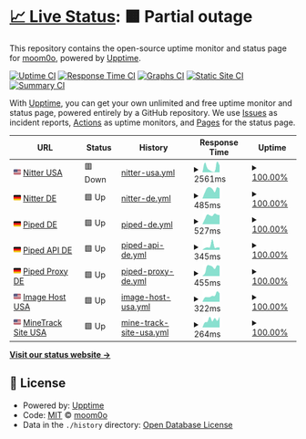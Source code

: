 # [📈 Live Status](https://status.moomoo.me): <!--live status--> **🟧 Partial outage**

This repository contains the open-source uptime monitor and status page for [moom0o](https://status.moomoo.me), powered by [Upptime](https://github.com/upptime/upptime).

[![Uptime CI](https://github.com/moom0o/uptime/workflows/Uptime%20CI/badge.svg)](https://github.com/moom0o/uptime/actions?query=workflow%3A%22Uptime+CI%22)
[![Response Time CI](https://github.com/moom0o/uptime/workflows/Response%20Time%20CI/badge.svg)](https://github.com/moom0o/uptime/actions?query=workflow%3A%22Response+Time+CI%22)
[![Graphs CI](https://github.com/moom0o/uptime/workflows/Graphs%20CI/badge.svg)](https://github.com/moom0o/uptime/actions?query=workflow%3A%22Graphs+CI%22)
[![Static Site CI](https://github.com/moom0o/uptime/workflows/Static%20Site%20CI/badge.svg)](https://github.com/moom0o/uptime/actions?query=workflow%3A%22Static+Site+CI%22)
[![Summary CI](https://github.com/moom0o/uptime/workflows/Summary%20CI/badge.svg)](https://github.com/moom0o/uptime/actions?query=workflow%3A%22Summary+CI%22)

With [Upptime](https://upptime.js.org), you can get your own unlimited and free uptime monitor and status page, powered entirely by a GitHub repository. We use [Issues](https://github.com/moom0o/uptime/issues) as incident reports, [Actions](https://github.com/moom0o/uptime/actions) as uptime monitors, and [Pages](https://status.moomoo.me) for the status page.

<!--start: status pages-->
<!-- This summary is generated by Upptime (https://github.com/upptime/upptime) -->
<!-- Do not edit this manually, your changes will be overwritten -->
<!-- prettier-ignore -->
| URL | Status | History | Response Time | Uptime |
| --- | ------ | ------- | ------------- | ------ |
| <img alt="" src="https://raw.githubusercontent.com/kreativekorp/vexillo/master/artwork/vexillo/pvb160/us.png" height="13"> [Nitter USA](https://nitter.moomoo.me) | 🟥 Down | [nitter-usa.yml](https://github.com/moom0o/uptime/commits/HEAD/history/nitter-usa.yml) | <details><summary><img alt="Response time graph" src="./graphs/nitter-usa/response-time-week.png" height="20"> 2561ms</summary><br><a href="https://status.moomoo.me/history/nitter-usa"><img alt="Response time 2386" src="https://img.shields.io/endpoint?url=https%3A%2F%2Fraw.githubusercontent.com%2Fmoom0o%2Fuptime%2FHEAD%2Fapi%2Fnitter-usa%2Fresponse-time.json"></a><br><a href="https://status.moomoo.me/history/nitter-usa"><img alt="24-hour response time 2206" src="https://img.shields.io/endpoint?url=https%3A%2F%2Fraw.githubusercontent.com%2Fmoom0o%2Fuptime%2FHEAD%2Fapi%2Fnitter-usa%2Fresponse-time-day.json"></a><br><a href="https://status.moomoo.me/history/nitter-usa"><img alt="7-day response time 2561" src="https://img.shields.io/endpoint?url=https%3A%2F%2Fraw.githubusercontent.com%2Fmoom0o%2Fuptime%2FHEAD%2Fapi%2Fnitter-usa%2Fresponse-time-week.json"></a><br><a href="https://status.moomoo.me/history/nitter-usa"><img alt="30-day response time 3140" src="https://img.shields.io/endpoint?url=https%3A%2F%2Fraw.githubusercontent.com%2Fmoom0o%2Fuptime%2FHEAD%2Fapi%2Fnitter-usa%2Fresponse-time-month.json"></a><br><a href="https://status.moomoo.me/history/nitter-usa"><img alt="1-year response time 2386" src="https://img.shields.io/endpoint?url=https%3A%2F%2Fraw.githubusercontent.com%2Fmoom0o%2Fuptime%2FHEAD%2Fapi%2Fnitter-usa%2Fresponse-time-year.json"></a></details> | <details><summary><a href="https://status.moomoo.me/history/nitter-usa">100.00%</a></summary><a href="https://status.moomoo.me/history/nitter-usa"><img alt="All-time uptime 99.72%" src="https://img.shields.io/endpoint?url=https%3A%2F%2Fraw.githubusercontent.com%2Fmoom0o%2Fuptime%2FHEAD%2Fapi%2Fnitter-usa%2Fuptime.json"></a><br><a href="https://status.moomoo.me/history/nitter-usa"><img alt="24-hour uptime 99.99%" src="https://img.shields.io/endpoint?url=https%3A%2F%2Fraw.githubusercontent.com%2Fmoom0o%2Fuptime%2FHEAD%2Fapi%2Fnitter-usa%2Fuptime-day.json"></a><br><a href="https://status.moomoo.me/history/nitter-usa"><img alt="7-day uptime 100.00%" src="https://img.shields.io/endpoint?url=https%3A%2F%2Fraw.githubusercontent.com%2Fmoom0o%2Fuptime%2FHEAD%2Fapi%2Fnitter-usa%2Fuptime-week.json"></a><br><a href="https://status.moomoo.me/history/nitter-usa"><img alt="30-day uptime 99.60%" src="https://img.shields.io/endpoint?url=https%3A%2F%2Fraw.githubusercontent.com%2Fmoom0o%2Fuptime%2FHEAD%2Fapi%2Fnitter-usa%2Fuptime-month.json"></a><br><a href="https://status.moomoo.me/history/nitter-usa"><img alt="1-year uptime 99.72%" src="https://img.shields.io/endpoint?url=https%3A%2F%2Fraw.githubusercontent.com%2Fmoom0o%2Fuptime%2FHEAD%2Fapi%2Fnitter-usa%2Fuptime-year.json"></a></details>
| <img alt="" src="https://raw.githubusercontent.com/kreativekorp/vexillo/master/artwork/vexillo/pvb160/de.png" height="13"> [Nitter DE](https://nittereu.moomoo.me) | 🟩 Up | [nitter-de.yml](https://github.com/moom0o/uptime/commits/HEAD/history/nitter-de.yml) | <details><summary><img alt="Response time graph" src="./graphs/nitter-de/response-time-week.png" height="20"> 485ms</summary><br><a href="https://status.moomoo.me/history/nitter-de"><img alt="Response time 513" src="https://img.shields.io/endpoint?url=https%3A%2F%2Fraw.githubusercontent.com%2Fmoom0o%2Fuptime%2FHEAD%2Fapi%2Fnitter-de%2Fresponse-time.json"></a><br><a href="https://status.moomoo.me/history/nitter-de"><img alt="24-hour response time 530" src="https://img.shields.io/endpoint?url=https%3A%2F%2Fraw.githubusercontent.com%2Fmoom0o%2Fuptime%2FHEAD%2Fapi%2Fnitter-de%2Fresponse-time-day.json"></a><br><a href="https://status.moomoo.me/history/nitter-de"><img alt="7-day response time 485" src="https://img.shields.io/endpoint?url=https%3A%2F%2Fraw.githubusercontent.com%2Fmoom0o%2Fuptime%2FHEAD%2Fapi%2Fnitter-de%2Fresponse-time-week.json"></a><br><a href="https://status.moomoo.me/history/nitter-de"><img alt="30-day response time 464" src="https://img.shields.io/endpoint?url=https%3A%2F%2Fraw.githubusercontent.com%2Fmoom0o%2Fuptime%2FHEAD%2Fapi%2Fnitter-de%2Fresponse-time-month.json"></a><br><a href="https://status.moomoo.me/history/nitter-de"><img alt="1-year response time 513" src="https://img.shields.io/endpoint?url=https%3A%2F%2Fraw.githubusercontent.com%2Fmoom0o%2Fuptime%2FHEAD%2Fapi%2Fnitter-de%2Fresponse-time-year.json"></a></details> | <details><summary><a href="https://status.moomoo.me/history/nitter-de">100.00%</a></summary><a href="https://status.moomoo.me/history/nitter-de"><img alt="All-time uptime 100.00%" src="https://img.shields.io/endpoint?url=https%3A%2F%2Fraw.githubusercontent.com%2Fmoom0o%2Fuptime%2FHEAD%2Fapi%2Fnitter-de%2Fuptime.json"></a><br><a href="https://status.moomoo.me/history/nitter-de"><img alt="24-hour uptime 100.00%" src="https://img.shields.io/endpoint?url=https%3A%2F%2Fraw.githubusercontent.com%2Fmoom0o%2Fuptime%2FHEAD%2Fapi%2Fnitter-de%2Fuptime-day.json"></a><br><a href="https://status.moomoo.me/history/nitter-de"><img alt="7-day uptime 100.00%" src="https://img.shields.io/endpoint?url=https%3A%2F%2Fraw.githubusercontent.com%2Fmoom0o%2Fuptime%2FHEAD%2Fapi%2Fnitter-de%2Fuptime-week.json"></a><br><a href="https://status.moomoo.me/history/nitter-de"><img alt="30-day uptime 100.00%" src="https://img.shields.io/endpoint?url=https%3A%2F%2Fraw.githubusercontent.com%2Fmoom0o%2Fuptime%2FHEAD%2Fapi%2Fnitter-de%2Fuptime-month.json"></a><br><a href="https://status.moomoo.me/history/nitter-de"><img alt="1-year uptime 100.00%" src="https://img.shields.io/endpoint?url=https%3A%2F%2Fraw.githubusercontent.com%2Fmoom0o%2Fuptime%2FHEAD%2Fapi%2Fnitter-de%2Fuptime-year.json"></a></details>
| <img alt="" src="https://raw.githubusercontent.com/kreativekorp/vexillo/master/artwork/vexillo/pvb160/de.png" height="13"> [Piped DE](https://piped.moomoo.me) | 🟩 Up | [piped-de.yml](https://github.com/moom0o/uptime/commits/HEAD/history/piped-de.yml) | <details><summary><img alt="Response time graph" src="./graphs/piped-de/response-time-week.png" height="20"> 527ms</summary><br><a href="https://status.moomoo.me/history/piped-de"><img alt="Response time 493" src="https://img.shields.io/endpoint?url=https%3A%2F%2Fraw.githubusercontent.com%2Fmoom0o%2Fuptime%2FHEAD%2Fapi%2Fpiped-de%2Fresponse-time.json"></a><br><a href="https://status.moomoo.me/history/piped-de"><img alt="24-hour response time 551" src="https://img.shields.io/endpoint?url=https%3A%2F%2Fraw.githubusercontent.com%2Fmoom0o%2Fuptime%2FHEAD%2Fapi%2Fpiped-de%2Fresponse-time-day.json"></a><br><a href="https://status.moomoo.me/history/piped-de"><img alt="7-day response time 527" src="https://img.shields.io/endpoint?url=https%3A%2F%2Fraw.githubusercontent.com%2Fmoom0o%2Fuptime%2FHEAD%2Fapi%2Fpiped-de%2Fresponse-time-week.json"></a><br><a href="https://status.moomoo.me/history/piped-de"><img alt="30-day response time 487" src="https://img.shields.io/endpoint?url=https%3A%2F%2Fraw.githubusercontent.com%2Fmoom0o%2Fuptime%2FHEAD%2Fapi%2Fpiped-de%2Fresponse-time-month.json"></a><br><a href="https://status.moomoo.me/history/piped-de"><img alt="1-year response time 493" src="https://img.shields.io/endpoint?url=https%3A%2F%2Fraw.githubusercontent.com%2Fmoom0o%2Fuptime%2FHEAD%2Fapi%2Fpiped-de%2Fresponse-time-year.json"></a></details> | <details><summary><a href="https://status.moomoo.me/history/piped-de">100.00%</a></summary><a href="https://status.moomoo.me/history/piped-de"><img alt="All-time uptime 64.71%" src="https://img.shields.io/endpoint?url=https%3A%2F%2Fraw.githubusercontent.com%2Fmoom0o%2Fuptime%2FHEAD%2Fapi%2Fpiped-de%2Fuptime.json"></a><br><a href="https://status.moomoo.me/history/piped-de"><img alt="24-hour uptime 100.00%" src="https://img.shields.io/endpoint?url=https%3A%2F%2Fraw.githubusercontent.com%2Fmoom0o%2Fuptime%2FHEAD%2Fapi%2Fpiped-de%2Fuptime-day.json"></a><br><a href="https://status.moomoo.me/history/piped-de"><img alt="7-day uptime 100.00%" src="https://img.shields.io/endpoint?url=https%3A%2F%2Fraw.githubusercontent.com%2Fmoom0o%2Fuptime%2FHEAD%2Fapi%2Fpiped-de%2Fuptime-week.json"></a><br><a href="https://status.moomoo.me/history/piped-de"><img alt="30-day uptime 70.43%" src="https://img.shields.io/endpoint?url=https%3A%2F%2Fraw.githubusercontent.com%2Fmoom0o%2Fuptime%2FHEAD%2Fapi%2Fpiped-de%2Fuptime-month.json"></a><br><a href="https://status.moomoo.me/history/piped-de"><img alt="1-year uptime 64.71%" src="https://img.shields.io/endpoint?url=https%3A%2F%2Fraw.githubusercontent.com%2Fmoom0o%2Fuptime%2FHEAD%2Fapi%2Fpiped-de%2Fuptime-year.json"></a></details>
| <img alt="" src="https://raw.githubusercontent.com/kreativekorp/vexillo/master/artwork/vexillo/pvb160/de.png" height="13"> [Piped API DE](https://pipedapi.moomoo.me) | 🟩 Up | [piped-api-de.yml](https://github.com/moom0o/uptime/commits/HEAD/history/piped-api-de.yml) | <details><summary><img alt="Response time graph" src="./graphs/piped-api-de/response-time-week.png" height="20"> 345ms</summary><br><a href="https://status.moomoo.me/history/piped-api-de"><img alt="Response time 395" src="https://img.shields.io/endpoint?url=https%3A%2F%2Fraw.githubusercontent.com%2Fmoom0o%2Fuptime%2FHEAD%2Fapi%2Fpiped-api-de%2Fresponse-time.json"></a><br><a href="https://status.moomoo.me/history/piped-api-de"><img alt="24-hour response time 232" src="https://img.shields.io/endpoint?url=https%3A%2F%2Fraw.githubusercontent.com%2Fmoom0o%2Fuptime%2FHEAD%2Fapi%2Fpiped-api-de%2Fresponse-time-day.json"></a><br><a href="https://status.moomoo.me/history/piped-api-de"><img alt="7-day response time 345" src="https://img.shields.io/endpoint?url=https%3A%2F%2Fraw.githubusercontent.com%2Fmoom0o%2Fuptime%2FHEAD%2Fapi%2Fpiped-api-de%2Fresponse-time-week.json"></a><br><a href="https://status.moomoo.me/history/piped-api-de"><img alt="30-day response time 275" src="https://img.shields.io/endpoint?url=https%3A%2F%2Fraw.githubusercontent.com%2Fmoom0o%2Fuptime%2FHEAD%2Fapi%2Fpiped-api-de%2Fresponse-time-month.json"></a><br><a href="https://status.moomoo.me/history/piped-api-de"><img alt="1-year response time 395" src="https://img.shields.io/endpoint?url=https%3A%2F%2Fraw.githubusercontent.com%2Fmoom0o%2Fuptime%2FHEAD%2Fapi%2Fpiped-api-de%2Fresponse-time-year.json"></a></details> | <details><summary><a href="https://status.moomoo.me/history/piped-api-de">100.00%</a></summary><a href="https://status.moomoo.me/history/piped-api-de"><img alt="All-time uptime 76.81%" src="https://img.shields.io/endpoint?url=https%3A%2F%2Fraw.githubusercontent.com%2Fmoom0o%2Fuptime%2FHEAD%2Fapi%2Fpiped-api-de%2Fuptime.json"></a><br><a href="https://status.moomoo.me/history/piped-api-de"><img alt="24-hour uptime 100.00%" src="https://img.shields.io/endpoint?url=https%3A%2F%2Fraw.githubusercontent.com%2Fmoom0o%2Fuptime%2FHEAD%2Fapi%2Fpiped-api-de%2Fuptime-day.json"></a><br><a href="https://status.moomoo.me/history/piped-api-de"><img alt="7-day uptime 100.00%" src="https://img.shields.io/endpoint?url=https%3A%2F%2Fraw.githubusercontent.com%2Fmoom0o%2Fuptime%2FHEAD%2Fapi%2Fpiped-api-de%2Fuptime-week.json"></a><br><a href="https://status.moomoo.me/history/piped-api-de"><img alt="30-day uptime 82.23%" src="https://img.shields.io/endpoint?url=https%3A%2F%2Fraw.githubusercontent.com%2Fmoom0o%2Fuptime%2FHEAD%2Fapi%2Fpiped-api-de%2Fuptime-month.json"></a><br><a href="https://status.moomoo.me/history/piped-api-de"><img alt="1-year uptime 76.81%" src="https://img.shields.io/endpoint?url=https%3A%2F%2Fraw.githubusercontent.com%2Fmoom0o%2Fuptime%2FHEAD%2Fapi%2Fpiped-api-de%2Fuptime-year.json"></a></details>
| <img alt="" src="https://raw.githubusercontent.com/kreativekorp/vexillo/master/artwork/vexillo/pvb160/de.png" height="13"> [Piped Proxy DE](https://pipedproxy.moomoo.me) | 🟩 Up | [piped-proxy-de.yml](https://github.com/moom0o/uptime/commits/HEAD/history/piped-proxy-de.yml) | <details><summary><img alt="Response time graph" src="./graphs/piped-proxy-de/response-time-week.png" height="20"> 455ms</summary><br><a href="https://status.moomoo.me/history/piped-proxy-de"><img alt="Response time 500" src="https://img.shields.io/endpoint?url=https%3A%2F%2Fraw.githubusercontent.com%2Fmoom0o%2Fuptime%2FHEAD%2Fapi%2Fpiped-proxy-de%2Fresponse-time.json"></a><br><a href="https://status.moomoo.me/history/piped-proxy-de"><img alt="24-hour response time 532" src="https://img.shields.io/endpoint?url=https%3A%2F%2Fraw.githubusercontent.com%2Fmoom0o%2Fuptime%2FHEAD%2Fapi%2Fpiped-proxy-de%2Fresponse-time-day.json"></a><br><a href="https://status.moomoo.me/history/piped-proxy-de"><img alt="7-day response time 455" src="https://img.shields.io/endpoint?url=https%3A%2F%2Fraw.githubusercontent.com%2Fmoom0o%2Fuptime%2FHEAD%2Fapi%2Fpiped-proxy-de%2Fresponse-time-week.json"></a><br><a href="https://status.moomoo.me/history/piped-proxy-de"><img alt="30-day response time 479" src="https://img.shields.io/endpoint?url=https%3A%2F%2Fraw.githubusercontent.com%2Fmoom0o%2Fuptime%2FHEAD%2Fapi%2Fpiped-proxy-de%2Fresponse-time-month.json"></a><br><a href="https://status.moomoo.me/history/piped-proxy-de"><img alt="1-year response time 500" src="https://img.shields.io/endpoint?url=https%3A%2F%2Fraw.githubusercontent.com%2Fmoom0o%2Fuptime%2FHEAD%2Fapi%2Fpiped-proxy-de%2Fresponse-time-year.json"></a></details> | <details><summary><a href="https://status.moomoo.me/history/piped-proxy-de">100.00%</a></summary><a href="https://status.moomoo.me/history/piped-proxy-de"><img alt="All-time uptime 100.00%" src="https://img.shields.io/endpoint?url=https%3A%2F%2Fraw.githubusercontent.com%2Fmoom0o%2Fuptime%2FHEAD%2Fapi%2Fpiped-proxy-de%2Fuptime.json"></a><br><a href="https://status.moomoo.me/history/piped-proxy-de"><img alt="24-hour uptime 100.00%" src="https://img.shields.io/endpoint?url=https%3A%2F%2Fraw.githubusercontent.com%2Fmoom0o%2Fuptime%2FHEAD%2Fapi%2Fpiped-proxy-de%2Fuptime-day.json"></a><br><a href="https://status.moomoo.me/history/piped-proxy-de"><img alt="7-day uptime 100.00%" src="https://img.shields.io/endpoint?url=https%3A%2F%2Fraw.githubusercontent.com%2Fmoom0o%2Fuptime%2FHEAD%2Fapi%2Fpiped-proxy-de%2Fuptime-week.json"></a><br><a href="https://status.moomoo.me/history/piped-proxy-de"><img alt="30-day uptime 100.00%" src="https://img.shields.io/endpoint?url=https%3A%2F%2Fraw.githubusercontent.com%2Fmoom0o%2Fuptime%2FHEAD%2Fapi%2Fpiped-proxy-de%2Fuptime-month.json"></a><br><a href="https://status.moomoo.me/history/piped-proxy-de"><img alt="1-year uptime 100.00%" src="https://img.shields.io/endpoint?url=https%3A%2F%2Fraw.githubusercontent.com%2Fmoom0o%2Fuptime%2FHEAD%2Fapi%2Fpiped-proxy-de%2Fuptime-year.json"></a></details>
| <img alt="" src="https://raw.githubusercontent.com/kreativekorp/vexillo/master/artwork/vexillo/pvb160/us.png" height="13"> [Image Host USA](https://read-my-man.ga) | 🟩 Up | [image-host-usa.yml](https://github.com/moom0o/uptime/commits/HEAD/history/image-host-usa.yml) | <details><summary><img alt="Response time graph" src="./graphs/image-host-usa/response-time-week.png" height="20"> 322ms</summary><br><a href="https://status.moomoo.me/history/image-host-usa"><img alt="Response time 432" src="https://img.shields.io/endpoint?url=https%3A%2F%2Fraw.githubusercontent.com%2Fmoom0o%2Fuptime%2FHEAD%2Fapi%2Fimage-host-usa%2Fresponse-time.json"></a><br><a href="https://status.moomoo.me/history/image-host-usa"><img alt="24-hour response time 436" src="https://img.shields.io/endpoint?url=https%3A%2F%2Fraw.githubusercontent.com%2Fmoom0o%2Fuptime%2FHEAD%2Fapi%2Fimage-host-usa%2Fresponse-time-day.json"></a><br><a href="https://status.moomoo.me/history/image-host-usa"><img alt="7-day response time 322" src="https://img.shields.io/endpoint?url=https%3A%2F%2Fraw.githubusercontent.com%2Fmoom0o%2Fuptime%2FHEAD%2Fapi%2Fimage-host-usa%2Fresponse-time-week.json"></a><br><a href="https://status.moomoo.me/history/image-host-usa"><img alt="30-day response time 283" src="https://img.shields.io/endpoint?url=https%3A%2F%2Fraw.githubusercontent.com%2Fmoom0o%2Fuptime%2FHEAD%2Fapi%2Fimage-host-usa%2Fresponse-time-month.json"></a><br><a href="https://status.moomoo.me/history/image-host-usa"><img alt="1-year response time 432" src="https://img.shields.io/endpoint?url=https%3A%2F%2Fraw.githubusercontent.com%2Fmoom0o%2Fuptime%2FHEAD%2Fapi%2Fimage-host-usa%2Fresponse-time-year.json"></a></details> | <details><summary><a href="https://status.moomoo.me/history/image-host-usa">100.00%</a></summary><a href="https://status.moomoo.me/history/image-host-usa"><img alt="All-time uptime 96.94%" src="https://img.shields.io/endpoint?url=https%3A%2F%2Fraw.githubusercontent.com%2Fmoom0o%2Fuptime%2FHEAD%2Fapi%2Fimage-host-usa%2Fuptime.json"></a><br><a href="https://status.moomoo.me/history/image-host-usa"><img alt="24-hour uptime 100.00%" src="https://img.shields.io/endpoint?url=https%3A%2F%2Fraw.githubusercontent.com%2Fmoom0o%2Fuptime%2FHEAD%2Fapi%2Fimage-host-usa%2Fuptime-day.json"></a><br><a href="https://status.moomoo.me/history/image-host-usa"><img alt="7-day uptime 100.00%" src="https://img.shields.io/endpoint?url=https%3A%2F%2Fraw.githubusercontent.com%2Fmoom0o%2Fuptime%2FHEAD%2Fapi%2Fimage-host-usa%2Fuptime-week.json"></a><br><a href="https://status.moomoo.me/history/image-host-usa"><img alt="30-day uptime 95.33%" src="https://img.shields.io/endpoint?url=https%3A%2F%2Fraw.githubusercontent.com%2Fmoom0o%2Fuptime%2FHEAD%2Fapi%2Fimage-host-usa%2Fuptime-month.json"></a><br><a href="https://status.moomoo.me/history/image-host-usa"><img alt="1-year uptime 96.94%" src="https://img.shields.io/endpoint?url=https%3A%2F%2Fraw.githubusercontent.com%2Fmoom0o%2Fuptime%2FHEAD%2Fapi%2Fimage-host-usa%2Fuptime-year.json"></a></details>
| <img alt="" src="https://raw.githubusercontent.com/kreativekorp/vexillo/master/artwork/vexillo/pvb160/us.png" height="13"> [MineTrack Site USA](https://track.read-my-man.ga) | 🟩 Up | [mine-track-site-usa.yml](https://github.com/moom0o/uptime/commits/HEAD/history/mine-track-site-usa.yml) | <details><summary><img alt="Response time graph" src="./graphs/mine-track-site-usa/response-time-week.png" height="20"> 264ms</summary><br><a href="https://status.moomoo.me/history/mine-track-site-usa"><img alt="Response time 322" src="https://img.shields.io/endpoint?url=https%3A%2F%2Fraw.githubusercontent.com%2Fmoom0o%2Fuptime%2FHEAD%2Fapi%2Fmine-track-site-usa%2Fresponse-time.json"></a><br><a href="https://status.moomoo.me/history/mine-track-site-usa"><img alt="24-hour response time 363" src="https://img.shields.io/endpoint?url=https%3A%2F%2Fraw.githubusercontent.com%2Fmoom0o%2Fuptime%2FHEAD%2Fapi%2Fmine-track-site-usa%2Fresponse-time-day.json"></a><br><a href="https://status.moomoo.me/history/mine-track-site-usa"><img alt="7-day response time 264" src="https://img.shields.io/endpoint?url=https%3A%2F%2Fraw.githubusercontent.com%2Fmoom0o%2Fuptime%2FHEAD%2Fapi%2Fmine-track-site-usa%2Fresponse-time-week.json"></a><br><a href="https://status.moomoo.me/history/mine-track-site-usa"><img alt="30-day response time 278" src="https://img.shields.io/endpoint?url=https%3A%2F%2Fraw.githubusercontent.com%2Fmoom0o%2Fuptime%2FHEAD%2Fapi%2Fmine-track-site-usa%2Fresponse-time-month.json"></a><br><a href="https://status.moomoo.me/history/mine-track-site-usa"><img alt="1-year response time 322" src="https://img.shields.io/endpoint?url=https%3A%2F%2Fraw.githubusercontent.com%2Fmoom0o%2Fuptime%2FHEAD%2Fapi%2Fmine-track-site-usa%2Fresponse-time-year.json"></a></details> | <details><summary><a href="https://status.moomoo.me/history/mine-track-site-usa">100.00%</a></summary><a href="https://status.moomoo.me/history/mine-track-site-usa"><img alt="All-time uptime 97.02%" src="https://img.shields.io/endpoint?url=https%3A%2F%2Fraw.githubusercontent.com%2Fmoom0o%2Fuptime%2FHEAD%2Fapi%2Fmine-track-site-usa%2Fuptime.json"></a><br><a href="https://status.moomoo.me/history/mine-track-site-usa"><img alt="24-hour uptime 100.00%" src="https://img.shields.io/endpoint?url=https%3A%2F%2Fraw.githubusercontent.com%2Fmoom0o%2Fuptime%2FHEAD%2Fapi%2Fmine-track-site-usa%2Fuptime-day.json"></a><br><a href="https://status.moomoo.me/history/mine-track-site-usa"><img alt="7-day uptime 100.00%" src="https://img.shields.io/endpoint?url=https%3A%2F%2Fraw.githubusercontent.com%2Fmoom0o%2Fuptime%2FHEAD%2Fapi%2Fmine-track-site-usa%2Fuptime-week.json"></a><br><a href="https://status.moomoo.me/history/mine-track-site-usa"><img alt="30-day uptime 95.38%" src="https://img.shields.io/endpoint?url=https%3A%2F%2Fraw.githubusercontent.com%2Fmoom0o%2Fuptime%2FHEAD%2Fapi%2Fmine-track-site-usa%2Fuptime-month.json"></a><br><a href="https://status.moomoo.me/history/mine-track-site-usa"><img alt="1-year uptime 97.02%" src="https://img.shields.io/endpoint?url=https%3A%2F%2Fraw.githubusercontent.com%2Fmoom0o%2Fuptime%2FHEAD%2Fapi%2Fmine-track-site-usa%2Fuptime-year.json"></a></details>

<!--end: status pages-->

[**Visit our status website →**](https://status.moomoo.me)

## 📄 License

- Powered by: [Upptime](https://github.com/upptime/upptime)
- Code: [MIT](./LICENSE) © [moom0o](https://status.moomoo.me)
- Data in the `./history` directory: [Open Database License](https://opendatacommons.org/licenses/odbl/1-0/)
